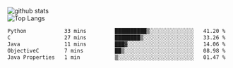 ![github stats](https://github-readme-stats.vercel.app/api?username=AndreFerreira5&show_icons=true&theme=dark&count_private=true)
<br>
![Top Langs](https://github-readme-stats.vercel.app/api/top-langs/?username=AndreFerreira5&layout=compact&theme=dark)
<br>
<!--START_SECTION:waka-->

```txt
Python            33 mins         ██████████▒░░░░░░░░░░░░░░   41.20 %
C                 27 mins         ████████▒░░░░░░░░░░░░░░░░   33.26 %
Java              11 mins         ███▓░░░░░░░░░░░░░░░░░░░░░   14.06 %
ObjectiveC        7 mins          ██▒░░░░░░░░░░░░░░░░░░░░░░   08.98 %
Java Properties   1 min           ▒░░░░░░░░░░░░░░░░░░░░░░░░   01.47 %
```

<!--END_SECTION:waka-->

